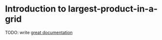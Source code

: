 # Introduction to largest-product-in-a-grid

TODO: write [great documentation](http://jacobian.org/writing/what-to-write/)
